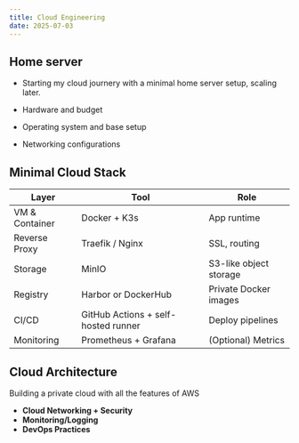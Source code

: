 ```yaml
---
title: Cloud Engineering
date: 2025-07-03
---
```


## Home server
- Starting my cloud journery with a minimal home server setup, scaling later.


- Hardware and budget
- Operating system and base setup
- Networking configurations

## Minimal Cloud Stack

|Layer|Tool|Role|
|---|---|---|
|VM & Container|Docker + K3s|App runtime|
|Reverse Proxy|Traefik / Nginx|SSL, routing|
|Storage|MinIO|S3-like object storage|
|Registry|Harbor or DockerHub|Private Docker images|
|CI/CD|GitHub Actions + self-hosted runner|Deploy pipelines|
|Monitoring|Prometheus + Grafana|(Optional) Metrics|

## Cloud Architecture

Building a private cloud with all the features of AWS

- **Cloud Networking + Security**
- **Monitoring/Logging**
- **DevOps Practices**